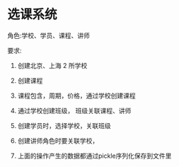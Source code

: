 # 选课系统

角色:学校、学员、课程、讲师

要求:

1. 创建北京、上海 2 所学校
2. 创建课程
3. 课程包含，周期，价格，通过学校创建课程
4. 通过学校创建班级， 班级关联课程、讲师
5. 创建学员时，选择学校，关联班级
6. 创建讲师角色时要关联学校，

8. 上面的操作产生的数据都通过pickle序列化保存到文件里
